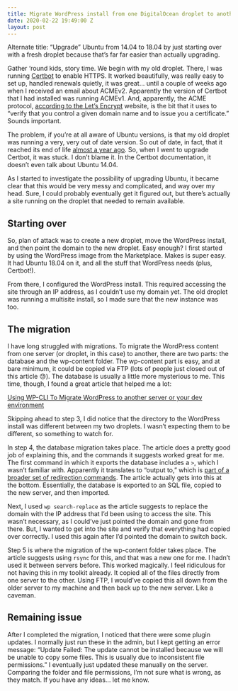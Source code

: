 ```yaml
---
title: Migrate WordPress install from one DigitalOcean droplet to another
date: 2020-02-22 19:49:00 Z
layout: post
---
```


Alternate title: “Upgrade” Ubuntu from 14.04 to 18.04 by just starting over with a fresh droplet because that’s far far easier than actually upgrading.

Gather ‘round kids, story time. We begin with my old droplet. There, I was running [Certbot](https://certbot.eff.org) to enable HTTPS. It worked beautifully, was really easy to set up, handled renewals quietly, it was great… until a couple of weeks ago when I received an email about ACMEv2. Apparently the version of Certbot that I had installed was running ACMEv1. And, apparently, the ACME protocol, [according to the Let’s Encrypt](https://letsencrypt.org/docs/client-options/) website, is the bit that it uses to “verify that you control a given domain name and to issue you a certificate.” Sounds important.

The problem, if you’re at all aware of Ubuntu versions, is that my old droplet was running a very, very out of date version. So out of date, in fact, that it reached its end of life [almost a year ago](https://www.omgubuntu.co.uk/2019/04/ubuntu-14-04-end-of-life). So, when I went to upgrade Certbot, it was stuck. I don’t blame it. In the Certbot documentation, it doesn’t even talk about Ubuntu 14.04.

As I started to investigate the possibility of upgrading Ubuntu, it became clear that this would be very messy and complicated, and way over my head. Sure, I could probably eventually get it figured out, but there’s actually a site running on the droplet that needed to remain available.

## Starting over

So, plan of attack was to create a new droplet, move the WordPress install, and then point the domain to the new droplet. Easy enough? I first started by using the WordPress image from the Marketplace. Makes is super easy. It had Ubuntu 18.04 on it, and all the stuff that WordPress needs (plus, Certbot!).

From there, I configured the WordPress install. This required accessing the site through an IP address, as I couldn’t use my domain yet. The old droplet was running a multisite install, so I made sure that the new instance was too.

## The migration

I have long struggled with migrations. To migrate the WordPress content from one server (or droplet, in this case) to another, there are two parts: the database and the wp-content folder. The wp-content part is easy, and at bare minimum, it could be copied via FTP (lots of people just closed out of this article 😓). The database is usually a little more mysterious to me. This time, though, I found a great article that helped me a lot:

[Using WP-CLI To Migrate WordPress to another server or your dev environment](https://medium.com/@devron/using-wp-cli-to-migrate-wordpress-to-another-server-or-your-dev-environment-bded1c78b9ee)

Skipping ahead to step 3, I did notice that the directory to the WordPress install was different between my two droplets. I wasn’t expecting them to be different, so something to watch for.

In step 4, the database migration takes place. The article does a pretty good job of explaining this, and the commands it suggests worked great for me. The first command in which it exports the database includes a `>`, which I wasn’t familiar with. Apparently it translates to “output to,” which is [part of a broader set of redirection commands](https://en.wikipedia.org/wiki/Redirection_%28computing%29). The article actually gets into this at the bottom. Essentially, the database is exported to an SQL file, copied to the new server, and then imported.

Next, I used `wp search-replace` as the article suggests to replace the domain with the IP address that I’d been using to access the site. This wasn’t necessary, as I could’ve just pointed the domain and gone from there. But, I wanted to get into the site and verify that everything had copied over correctly. I used this again after I’d pointed the domain to switch back.

Step 5 is where the migration of the wp-content folder takes place. The article suggests using `rsync` for this, and that was a new one for me. I hadn’t used it between servers before. This worked magically. I feel ridiculous for not having this in my toolkit already. It copied all of the files directly from one server to the other. Using FTP, I would’ve copied this all down from the older server to my machine and then back up to the new server. Like a caveman.

## Remaining issue

After I completed the migration, I noticed that there were some plugin updates. I normally just run these in the admin, but I kept getting an error message: “Update Failed: The update cannot be installed because we will be unable to copy some files. This is usually due to inconsistent file permissions.” I eventually just updated these manually on the server. Comparing the folder and file permissions, I’m not sure what is wrong, as they match. If you have any ideas... let me know.